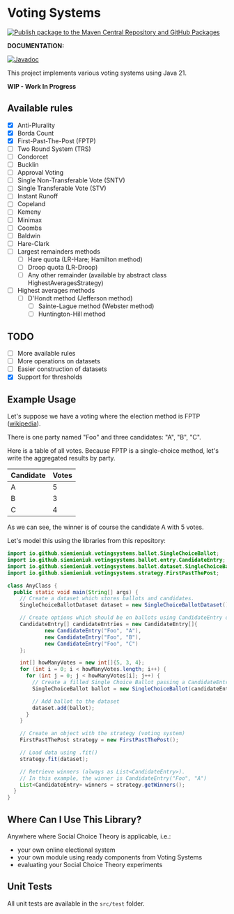 # Voting Systems

[![Publish package to the Maven Central Repository and GitHub Packages](https://github.com/siemieniuk/voting-systems/actions/workflows/publish.yml/badge.svg)](https://github.com/siemieniuk/voting-systems/actions/workflows/publish.yml)

**DOCUMENTATION:**

[![Javadoc](https://img.shields.io/badge/JavaDoc-Online-green)](https://siemieniuk.github.io/votingsystems/javadoc/)

This project implements various voting systems using Java 21.

**WIP - Work In Progress**

## Available rules

- [X] Anti-Plurality
- [X] Borda Count
- [X] First-Past-The-Post (FPTP)
- [ ] Two Round System (TRS)
- [ ] Condorcet
- [ ] Bucklin
- [ ] Approval Voting
- [ ] Single Non-Transferable Vote (SNTV)
- [ ] Single Transferable Vote (STV)
- [ ] Instant Runoff
- [ ] Copeland
- [ ] Kemeny
- [ ] Minimax
- [ ] Coombs
- [ ] Baldwin
- [ ] Hare-Clark
- [ ] Largest remainders methods
  - [ ] Hare quota (LR-Hare; Hamilton method)
  - [ ] Droop quota (LR-Droop)
  - [ ] Any other remainder (available by abstract class HighestAveragesStrategy)
- [ ] Highest averages methods
  - [ ] D'Hondt method (Jefferson method)
    - [ ] Sainte-Lague method (Webster method)
    - [ ] Huntington-Hill method

## TODO
- [ ] More available rules
- [ ] More operations on datasets
- [ ] Easier construction of datasets
- [X] Support for thresholds

## Example Usage

Let's suppose we have a voting where the election method is FPTP
([wikipedia](https://en.wikipedia.org/wiki/First-past-the-post_voting)). 

There is one party named "Foo" and three candidates: "A", "B", "C".

Here is a table of all votes. Because FPTP is a single-choice method,
let's write the aggregated results by party.

| Candidate | Votes |
|-----------|-------|
| A         | 5     |
| B         | 3     |
| C         | 4     |

As we can see, the winner is of course the candidate A with 5 votes.

Let's model this using the libraries from this repository:

```java
import io.github.siemieniuk.votingsystems.ballot.SingleChoiceBallot;
import io.github.siemieniuk.votingsystems.ballot.entry.CandidateEntry;
import io.github.siemieniuk.votingsystems.ballot.dataset.SingleChoiceBallotDataset;
import io.github.siemieniuk.votingsystems.strategy.FirstPastThePost;

class AnyClass {
  public static void main(String[] args) {
    // Create a dataset which stores ballots and candidates.
    SingleChoiceBallotDataset dataset = new SingleChoiceBallotDataset();

    // Create options which should be on ballots using CandidateEntry object.
    CandidateEntry[] candidateEntries = new CandidateEntry[]{
            new CandidateEntry("Foo", "A"),
            new CandidateEntry("Foo", "B"),
            new CandidateEntry("Foo", "C")
    };

    int[] howManyVotes = new int[]{5, 3, 4};
    for (int i = 0; i < howManyVotes.length; i++) {
      for (int j = 0; j < howManyVotes[i]; j++) {
        // Create a filled Single Choice Ballot passing a CandidateEntry instance.
        SingleChoiceBallot ballot = new SingleChoiceBallot(candidateEntries[i]);

        // Add ballot to the dataset
        dataset.add(ballot);
      }
    }

    // Create an object with the strategy (voting system)
    FirstPastThePost strategy = new FirstPastThePost();

    // Load data using .fit()
    strategy.fit(dataset);

    // Retrieve winners (always as List<CandidateEntry>).
    // In this example, the winner is CandidateEntry("Foo", "A")
    List<CandidateEntry> winners = strategy.getWinners();
  }
}
```

## Where Can I Use This Library?

Anywhere where Social Choice Theory is applicable, i.e.:
- your own online electional system
- your own module using ready components from Voting Systems
- evaluating your Social Choice Theory experiments

## Unit Tests

All unit tests are available in the `src/test` folder.
